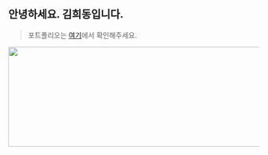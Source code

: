 ## 안녕하세요. 김희동입니다.
> 포트폴리오는 [여기](https://ruthetum.notion.site/Heedong-Kim-f0962ce4ba2947f68ffb3c3815846f80)에서 확인해주세요.

<a href="https://github.com/devxb/gitanimals">
  <img src="https://render.gitanimals.org/lines/ruthetum?pet-id=578745622301036080" width="1000" height="200"/>
</a>
